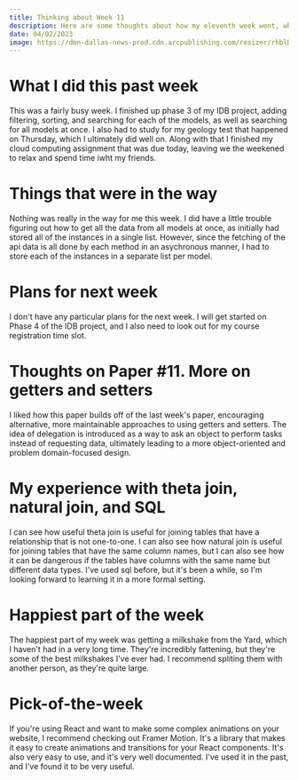 ```yaml
---
title: Thinking about Week 11
description: Here are some thoughts about how my eleventh week went, what I'm looking forward to in the future, and some of my favorite things from the week.
date: 04/02/2023
image: https://dmn-dallas-news-prod.cdn.arcpublishing.com/resizer/rhblD6kN6eVhPWodAXVGJT7w29E=/1660x0/smart/filters:no_upscale()/cloudfront-us-east-1.images.arcpublishing.com/dmn/V2RIAGGMFBALRN3D5OTBB7RYSI.jpg
---
```


# What I did this past week

This was a fairly busy week. I finished up phase 3 of my IDB project, adding filtering, sorting, and searching for each of the models, as well as searching for all models at once. I also had to study for my geology test that happened on Thursday, which I ultimately did well on. Along with that I finished my cloud computing assignment that was due today, leaving we the weekened to relax and spend time iwht my friends.

# Things that were in the way

Nothing was really in the way for me this week. I did have a little trouble figuring out how to get all the data from all models at once, as initially had stored all of the instances in a single list. However, since the fetching of the api data is all done by each method in an asychronous manner, I had to store each of the instances in a separate list per model.

# Plans for next week

I don't have any particular plans for the next week. I will get started on Phase 4 of the IDB project, and I also need to look out for my course registration time slot.

# Thoughts on Paper #11. More on getters and setters

I liked how this paper builds off of the last week's paper, encouraging alternative, more maintainable approaches to using getters and setters. The idea of delegation is introduced as a way to ask an object to perform tasks instead of requesting data, ultimately leading to a more object-oriented and problem domain-focused design.

# My experience with theta join, natural join, and SQL

I can see how useful theta join is useful for joining tables that have a relationship that is not one-to-one. I can also see how natural join is useful for joining tables that have the same column names, but I can also see how it can be dangerous if the tables have columns with the same name but different data types. I've used sql before, but it's been a while, so I'm looking forward to learning it in a more formal setting.

# Happiest part of the week

The happiest part of my week was getting a milkshake from the Yard, which I haven't had in a very long time. They're incredibly fattening, but they're some of the best milkshakes I've ever had. I recommend spliting them with another person, as they're quite large.

# Pick-of-the-week

 If you're using React and want to make some complex animations on your website, I recommend checking out Framer Motion. It's a library that makes it easy to create animations and transitions for your React components. It's also very easy to use, and it's very well documented. I've used it in the past, and I've found it to be very useful.
